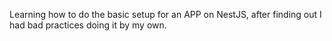 Learning how to do the basic setup for an APP on NestJS, after finding out I had bad practices doing it by my own.
